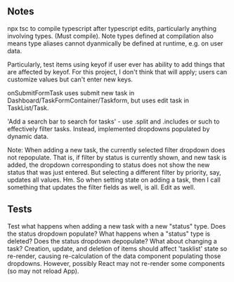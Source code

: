 ## Notes

npx tsc to compile typescript after typescript edits, particularly anything involving types.  (Must compile).  Note types defined at compilation also means type aliases cannot dyanmically be defined at runtime, e.g. on user data.

Particularly, test items using keyof if user ever has ability to add things that are affected by keyof.  For this project, I don't think that will apply; users can customize values but can't enter new keys.

onSubmitFormTask uses submit new task in Dashboard/TaskFormContainer/Taskform, but uses edit task in TaskList/Task.

'Add a search bar to search for tasks' - use .split and .includes or such to effectively filter tasks.  Instead, implemented dropdowns populated by dynamic data.

Note:  When adding a new task, the currently selected filter dropdown does not repopulate.  That is, if filter by status is currently shown, and new task is added, the dropdown corresponding to status does not show the new status that was just entered.  But selecting a different filter by priority, say, updates all values.  Hm.  So when setting state on adding a task, then I call something that updates the filter fields as well, is all.  Edit as well.

## Tests

Test what happens when adding a new task with a new "status" type.  Does the status dropdown populate?  What happens when a "status" type is deleted?  Does the status dropdown depopulate?  What about changing a task?  Creation, update, and deletion of items should affect 'tasklist' state so re-render, causing re-calculation of the data component populating those dropdowns.  However, possibly React may not re-render some components (so may not reload App).